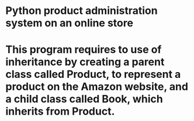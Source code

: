 # Python product administration system on an online store
# This program requires to use of inheritance by creating a parent class called Product, to represent a product on the Amazon website, and a child class called Book, which inherits from Product.
